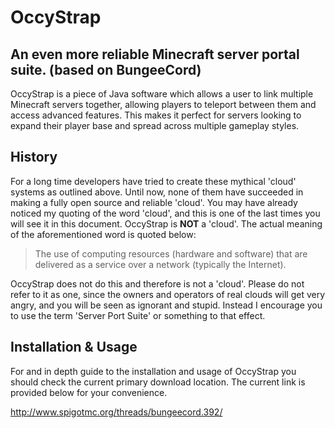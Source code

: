 OccyStrap
==========
An even more reliable Minecraft server portal suite. (based on BungeeCord)
------------------------------------------------
OccyStrap is a piece of Java software which allows a user to link multiple Minecraft servers together, allowing players to teleport between them and access advanced features. This makes it perfect for servers looking to expand their player base and spread across multiple gameplay styles.

History
-------
For a long time developers have tried to create these mythical 'cloud' systems as outlined above. Until now, none of them have succeeded in making a fully open source and reliable 'cloud'. You may have already noticed my quoting of the word 'cloud', and this is one of the last times you will see it in this document. OccyStrap is **NOT** a 'cloud'. The actual meaning of the aforementioned word is quoted below:

>The use of computing resources (hardware and software) that are delivered as a service over a network (typically the Internet).

OccyStrap does not do this and therefore is not a 'cloud'. Please do not refer to it as one, since the owners and operators of real clouds will get very angry, and you will be seen as ignorant and stupid. Instead I encourage you to use the term 'Server Port Suite' or something to that effect.

Installation & Usage
--------------------
For and in depth guide to the installation and usage of OccyStrap you should check the current primary download location. The current link is provided below for your convenience.

<http://www.spigotmc.org/threads/bungeecord.392/>
